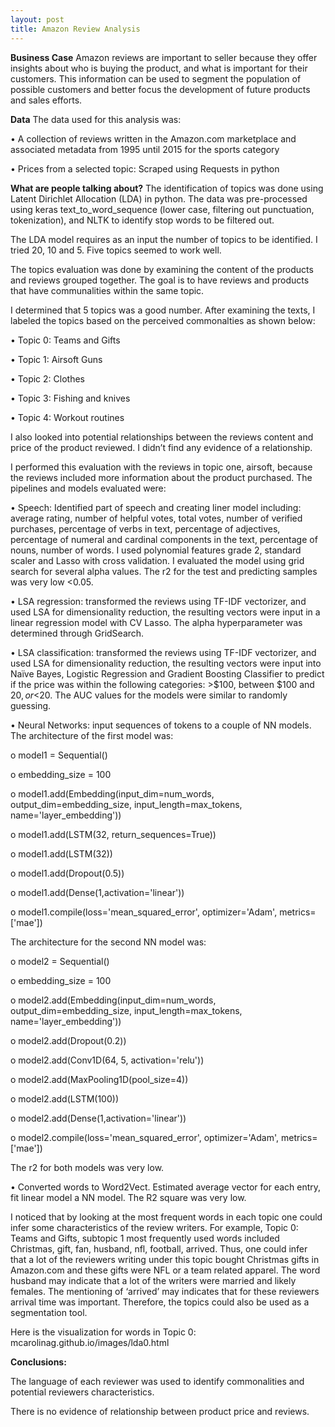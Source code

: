 ```yaml
---
layout: post
title: Amazon Review Analysis
---
```


**Business Case**
Amazon reviews are important to seller because they offer insights about who is buying the product, and what is important for their customers.  This information can be used to segment the population of possible customers and better focus the development of future products and sales efforts.

**Data**
The data used for this analysis was:

•	 A collection of reviews written in the Amazon.com marketplace and associated metadata from 1995 until 2015 for the sports category

•	Prices from a selected topic: Scraped using Requests in python

**What are people talking about?**
The identification of topics was done using Latent Dirichlet Allocation (LDA) in python. The data was pre-processed using keras text_to_word_sequence (lower case, filtering out punctuation, tokenization), and NLTK to identify stop words to be filtered out.

The LDA model requires as an input the number of topics to be identified. I tried 20, 10 and 5. Five topics seemed to work well.

The topics evaluation was done by examining the content of the products and reviews grouped together. The goal is to have reviews and products that have communalities within the same topic.

I determined that 5 topics was a good number. After examining the texts, I labeled the topics based on the perceived commonalties as shown below:

  •	Topic 0: Teams and Gifts
  
  •	Topic 1: Airsoft Guns
  
  •	Topic 2: Clothes
  
  •	Topic 3: Fishing and knives
  
  •	Topic 4: Workout routines

I also looked into potential relationships between the reviews content and price of the product reviewed. I didn’t find any evidence of a relationship. 

I performed this evaluation with the reviews in topic one, airsoft, because the reviews included more information about the product purchased. The pipelines and models evaluated were:

•	Speech: Identified part of speech and creating liner model including: average rating, number of helpful votes, total votes, number of verified purchases, percentage of verbs in text, percentage of adjectives, percentage of numeral and cardinal components in the text, percentage of nouns, number of words. I used polynomial features grade 2, standard scaler and Lasso with cross validation. I evaluated the model using grid search for several alpha values. The r2 for the test and predicting samples was very low <0.05.

•	LSA regression: transformed the reviews using TF-IDF vectorizer, and used LSA for dimensionality reduction, the resulting vectors were input in a linear regression model with CV Lasso. The alpha hyperparameter was determined through GridSearch. 

•	LSA classification: transformed the reviews using TF-IDF vectorizer, and used LSA for dimensionality reduction, the resulting vectors were input into Naïve Bayes, Logistic Regression and Gradient Boosting Classifier to predict if the price was within the following categories: >$100, between $100 and $20, or <$20. The AUC values for the models were similar to randomly guessing.

•	 Neural Networks: input sequences of tokens to a couple of NN models. The architecture of the first model was:

o	model1 = Sequential()

o	embedding_size = 100

o	model1.add(Embedding(input_dim=num_words,
                    output_dim=embedding_size,
                    input_length=max_tokens,
                    name='layer_embedding'))
                    
o	model1.add(LSTM(32, return_sequences=True))

o	model1.add(LSTM(32))

o	model1.add(Dropout(0.5))

o	model1.add(Dense(1,activation='linear'))

o	model1.compile(loss='mean_squared_error',
              	optimizer='Adam',
              	metrics=['mae'])
                
The architecture for the second NN model was:

o	model2 = Sequential()

o	embedding_size = 100

o	model2.add(Embedding(input_dim=num_words,
output_dim=embedding_size,
input_length=max_tokens,
name='layer_embedding'))

o	model2.add(Dropout(0.2))

o	model2.add(Conv1D(64, 5, activation='relu'))

o	model2.add(MaxPooling1D(pool_size=4))

o	model2.add(LSTM(100))

o	model2.add(Dense(1,activation='linear'))

o	model2.compile(loss='mean_squared_error',
optimizer='Adam',
metrics=['mae'])

The r2 for both models was very low.

•	Converted words to Word2Vect. Estimated average vector for each entry, fit linear model a NN model. The R2 square was very low.

I noticed that by looking at the most frequent words in each topic one could infer some characteristics of the review writers. For example, Topic 0: Teams and Gifts, subtopic 1 most frequently used words included Christmas, gift, fan, husband, nfl, football, arrived. Thus, one could infer that a lot of the reviewers writing under this topic bought Christmas gifts in Amazon.com and these gifts were NFL or a team related apparel. The word husband may indicate that a lot of the writers were married and likely females. The mentioning of ‘arrived’ may indicates that for these reviewers arrival time was important. Therefore, the topics could also be used as a segmentation tool.

Here is the visualization for words in Topic 0:
mcarolinag.github.io/images/lda0.html
    
**Conclusions:**

The language of each reviewer was used to identify commonalities and potential reviewers characteristics.

There is no evidence of relationship between product price and reviews.

